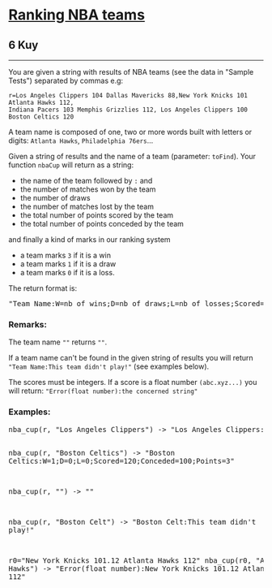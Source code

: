 <h1><a href="https://www.codewars.com/kata/5a420163b6cfd7cde5000077">Ranking NBA teams</a></h1>
<h2>6 Kuy</h2>
<hr>
<p>You are given a string with results of NBA teams (see the data in "Sample Tests") separated by commas e.g:</p>
<p><code>r=Los Angeles Clippers 104 Dallas Mavericks 88,New York Knicks 101 Atlanta Hawks 112,
Indiana Pacers 103 Memphis Grizzlies 112, Los Angeles Clippers 100 Boston Celtics 120</code></p>
<p>A team name is composed of one, two or more words built with letters or digits: 
<code>Atlanta Hawks</code>, <code>Philadelphia 76ers</code>...</p>
<p>Given a string of results and the name of a team (parameter: <code>toFind</code>).
Your function <code>nbaCup</code> will return as a string:</p>
<ul>
<li>the name of the team followed by <code>:</code> and</li>
<li>the number of matches won by the team</li>
<li>the number of draws</li>
<li>the number of matches lost by the team</li>
<li>the total number of points scored by the team</li>
<li>the total number of points conceded by the team</li>
</ul>
<p>and finally a kind of marks in our ranking system</p>
<ul>
<li>a team marks <code>3</code> if it is a win</li>
<li>a team marks <code>1</code> if it is a draw</li>
<li>a team marks <code>0</code> if it is a loss.</li>
</ul>
<p>The return format is:</p>
<pre>"Team Name:W=nb of wins;D=nb of draws;L=nb of losses;Scored=nb;Conceded=nb;Points=nb"</pre>
<h3>Remarks:</h3>
<p>The team name <code>""</code> returns <code>""</code>.</p>
<p>If a team name can't be found in the given string of 
results you will return <code>"Team Name:This team didn't play!"</code> (see examples below).</p>
<p>The scores must be integers. 
If a score is a float number <code>(abc.xyz...)</code> you will return: <code>"Error(float number):the concerned string"</code></p>
<h3>Examples:</h3>
<pre>
nba_cup(r, "Los Angeles Clippers") -> "Los Angeles Clippers:W=1;D=0;L=1;Scored=204;Conceded=208;Points=3"

nba_cup(r, "Boston Celtics") -> "Boston Celtics:W=1;D=0;L=0;Scored=120;Conceded=100;Points=3"

nba_cup(r, "") -> ""

nba_cup(r, "Boston Celt") -> "Boston Celt:This team didn't play!"

r0="New York Knicks 101.12 Atlanta Hawks 112"
nba_cup(r0, "Atlanta Hawks") -> "Error(float number):New York Knicks 101.12 Atlanta Hawks 112"
</pre>


